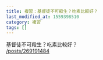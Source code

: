 ```yaml
---
title: 複習：基督徒不可殺生？吃素比較好？
last_modified_at: 1559398510
category: 複習
tags: []
---
```


<p>基督徒不可殺生？吃素比較好？<br/>
<a href="/posts/269191484" target="_blank">/posts/269191484</a></p>
<p> </p>
